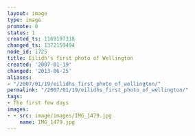 ```yaml
---
layout: image
type: image
promote: 0
status: 1
created_ts: 1169197318
changed_ts: 1372159494
node_id: 1725
title: Eilidh's first photo of Wellington
created: '2007-01-19'
changed: '2013-06-25'
aliases:
- "/2007/01/19/eilidhs_first_photo_of_wellington/"
permalink: "/2007/01/19/eilidhs_first_photo_of_wellington/"
tags:
- The first few days
images:
- - src: image/images/IMG_1479.jpg
    name: IMG_1479.jpg
---
```


